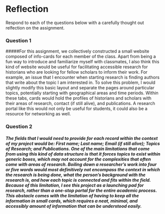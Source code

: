 # Reflection

Respond to each of the questions below with a carefully thought out relfection on the assignment.

### Question 1
#####For this assignment, we collectively constructed a small website composed of info-cards for each member of the class. Apart from being a fun way to introduce and familiarize myself with classmates, I also think this kind of website would be useful for facilitating accessible research for historians who are looking for fellow scholars to inform their work. For example, an issue that I encounter when starting research is finding authors that write about the topic I am interested in. To solve this problem, I would slightly modify this basic layout and separate the pages around particular topics, potentially starting with geographical areas and time periods. Within these tabs, cards would hold the profiles of historians and scholars with their areas of research, contact (if still alive), and publications. A research portal like this would not only be useful for students, it could also be a resource for networking as well.  



### Question 2
##### The fields that I would need to provide for each record within the context of my project would be: First name; Last name; Email (if still alive); Topics of Research; and Publications. One of the main limitations that come from using this kind of data structure is that it forces topics to exist within generic boxes, which may not account for the complexities that often come with areas of research. Boiling down a researcher’s work into four or five words would most definitively not encompass the context in which the research is being done, what the person’s background with the research is, and how each topic is connected and fits within the field. Because of this limitation, I see this project as a launching pad for research, rather than a one-stop portal for the entire academic process. This obstacle comes with the limitation of having to keep all the information in small cards, which requires a neat, minimal, and accessibly amount of information that can be understood easily.
